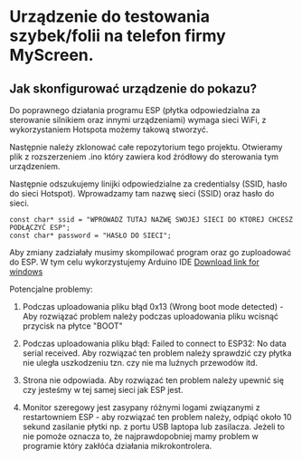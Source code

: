 # **Urządzenie do testowania szybek/folii na telefon firmy MyScreen.**

## **Jak skonfigurować urządzenie do pokazu?**

Do poprawnego działania programu ESP (płytka odpowiedzialna za sterowanie silnikiem oraz innymi urządzeniami) wymaga sieci WiFi, z wykorzystaniem Hotspota możemy takową stworzyć. 

Następnie należy zklonować całe repozytorium tego projektu. Otwieramy plik z rozszerzeniem .ino który zawiera kod źródłowy do sterowania tym urządzeniem. 

Następnie odszukujemy linijki odpowiedzialne za credentialsy (SSID, hasło do sieci Hotspot). Wprowadzamy tam nazwę sieci (SSID) oraz hasło do sieci. 

```
const char* ssid = "WPROWADŹ TUTAJ NAZWĘ SWOJEJ SIECI DO KTÓREJ CHCESZ PODŁĄCZYĆ ESP";
const char* password = "HASŁO DO SIECI";
```

Aby zmiany zadziałały musimy skompilować program oraz go zuploadować do ESP. W tym celu wykorzystujemy Arduino IDE [Download link for windows](https://downloads.arduino.cc/arduino-1.8.19-windows.exe)

Potencjalne problemy:

1. Podczas uploadowania pliku błąd 0x13 (Wrong boot mode detected) - Aby rozwiązać problem należy podczas uploadowania pliku wcisnąć przycisk na płytce "BOOT"

2. Podczas uploadowania pliku błąd: Failed to connect to ESP32: No data serial received. Aby rozwiązać ten problem należy sprawdzić czy płytka nie uległa uszkodzeniu tzn. czy nie ma luźnych przewodów itd.

3. Strona nie odpowiada. Aby rozwiązać ten problem należy upewnić się czy jesteśmy w tej samej sieci jak ESP jest.

4. Monitor szeregowy jest zasypany różnymi logami związanymi z restartowniem ESP - aby rozwiązać ten problem należy, odpiąć około 10 sekund zasilanie płytki np. z portu USB laptopa lub zasilacza. Jeżeli to nie pomoże oznacza to, że najprawdopobniej mamy problem w programie który zakłóća działania mikrokontrolera.

